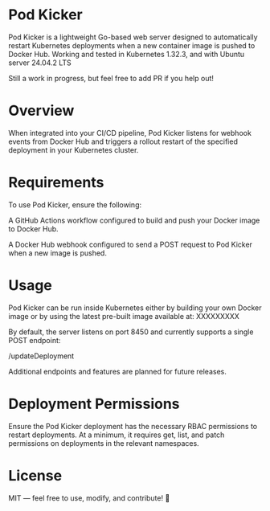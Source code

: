# Pod Kicker

Pod Kicker is a lightweight Go-based web server designed to automatically restart Kubernetes deployments when a new container image is pushed to Docker Hub. Working and tested in Kubernetes 1.32.3, and with Ubuntu server 24.04.2 LTS

Still a work in progress, but feel free to add PR if you help out!

# Overview

When integrated into your CI/CD pipeline, Pod Kicker listens for webhook events from Docker Hub and triggers a rollout restart of the specified deployment in your Kubernetes cluster.

# Requirements

To use Pod Kicker, ensure the following:

A GitHub Actions workflow configured to build and push your Docker image to Docker Hub.

A Docker Hub webhook configured to send a POST request to Pod Kicker when a new image is pushed.

# Usage

Pod Kicker can be run inside Kubernetes either by building your own Docker image or by using the latest pre-built image available at:
XXXXXXXXX

By default, the server listens on port 8450 and currently supports a single POST endpoint:

/updateDeployment

Additional endpoints and features are planned for future releases.

# Deployment Permissions 

Ensure the Pod Kicker deployment has the necessary RBAC permissions to restart deployments. At a minimum, it requires get, list, and patch permissions on deployments in the relevant namespaces.

# License

MIT — feel free to use, modify, and contribute! 🤘

